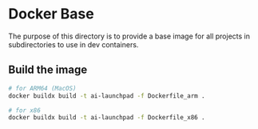 # Docker Base
The purpose of this directory is to provide a base image for all projects in subdirectories to use in dev containers.


## Build the image
```bash
# for ARM64 (MacOS)
docker buildx build -t ai-launchpad -f Dockerfile_arm .

# for x86
docker buildx build -t ai-launchpad -f Dockerfile_x86 .
```

